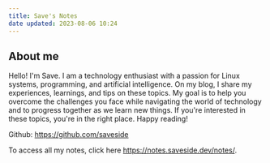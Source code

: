 ```yaml
---
title: Save's Notes
date updated: 2023-08-06 10:24
---
```


## About me

Hello! I'm Save. I am a technology enthusiast with a passion for Linux systems, programming, and artificial intelligence. On my blog, I share my experiences, learnings, and tips on these topics. My goal is to help you overcome the challenges you face while navigating the world of technology and to progress together as we learn new things. If you're interested in these topics, you're in the right place. Happy reading!

Github: <https://github.com/saveside>

To access all my notes, click here <https://notes.saveside.dev/notes/>.

